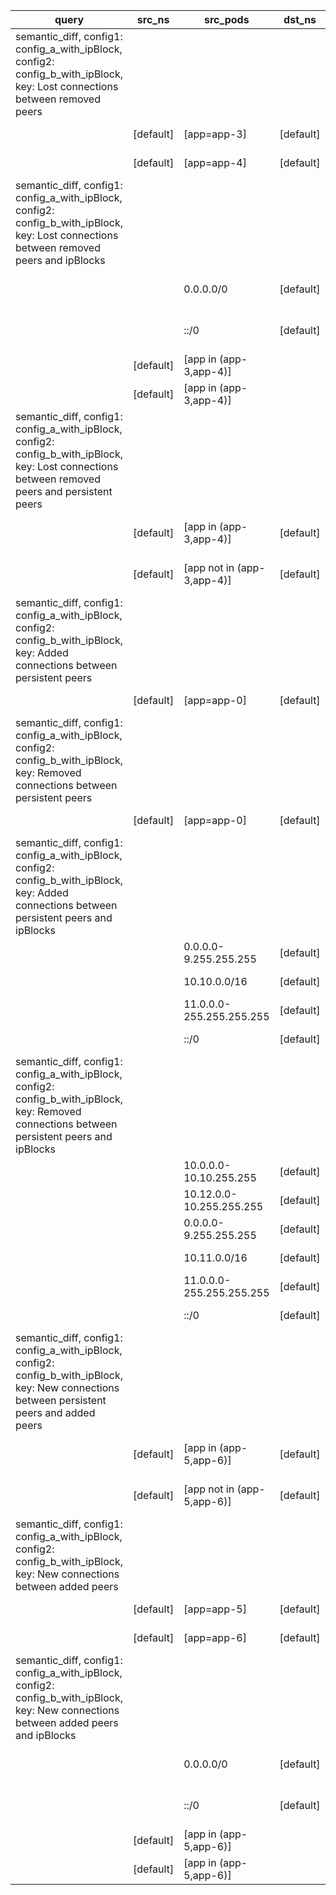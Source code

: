 |query|src_ns|src_pods|dst_ns|dst_pods|connection|
|---|---|---|---|---|---|
|semantic_diff, config1: config_a_with_ipBlock, config2: config_b_with_ipBlock, key: Lost connections between removed peers||||||
||[default]|[app=app-3]|[default]|[app=app-4]|All connections|
||[default]|[app=app-4]|[default]|[app=app-3]|All connections|
|semantic_diff, config1: config_a_with_ipBlock, config2: config_b_with_ipBlock, key: Lost connections between removed peers and ipBlocks||||||
|||0.0.0.0/0|[default]|[app in (app-3,app-4)]|All connections|
|||::/0|[default]|[app in (app-3,app-4)]|All connections|
||[default]|[app in (app-3,app-4)]||0.0.0.0/0|All connections|
||[default]|[app in (app-3,app-4)]||::/0|All connections|
|semantic_diff, config1: config_a_with_ipBlock, config2: config_b_with_ipBlock, key: Lost connections between removed peers and persistent peers||||||
||[default]|[app in (app-3,app-4)]|[default]|[app in (app-0,app-2)]|All connections|
||[default]|[app not in (app-3,app-4)]|[default]|[app in (app-3,app-4)]|All connections|
|semantic_diff, config1: config_a_with_ipBlock, config2: config_b_with_ipBlock, key: Added connections between persistent peers||||||
||[default]|[app=app-0]|[default]|[app=app-1]|All connections|
|semantic_diff, config1: config_a_with_ipBlock, config2: config_b_with_ipBlock, key: Removed connections between persistent peers||||||
||[default]|[app=app-0]|[default]|[app=app-2]|All connections|
|semantic_diff, config1: config_a_with_ipBlock, config2: config_b_with_ipBlock, key: Added connections between persistent peers and ipBlocks||||||
|||0.0.0.0-9.255.255.255|[default]|[app=app-1]|All connections|
|||10.10.0.0/16|[default]|[app=app-1]|All connections|
|||11.0.0.0-255.255.255.255|[default]|[app=app-1]|All connections|
|||::/0|[default]|[app=app-1]|All connections|
|semantic_diff, config1: config_a_with_ipBlock, config2: config_b_with_ipBlock, key: Removed connections between persistent peers and ipBlocks||||||
|||10.0.0.0-10.10.255.255|[default]|[app=app-2]|All but UDP 53|
|||10.12.0.0-10.255.255.255|[default]|[app=app-2]|All but UDP 53|
|||0.0.0.0-9.255.255.255|[default]|[app=app-2]|All connections|
|||10.11.0.0/16|[default]|[app=app-2]|All connections|
|||11.0.0.0-255.255.255.255|[default]|[app=app-2]|All connections|
|||::/0|[default]|[app=app-2]|All connections|
|semantic_diff, config1: config_a_with_ipBlock, config2: config_b_with_ipBlock, key: New connections between persistent peers and added peers||||||
||[default]|[app in (app-5,app-6)]|[default]|[app in (app-0,app-1)]|All connections|
||[default]|[app not in (app-5,app-6)]|[default]|[app in (app-5,app-6)]|All connections|
|semantic_diff, config1: config_a_with_ipBlock, config2: config_b_with_ipBlock, key: New connections between added peers||||||
||[default]|[app=app-5]|[default]|[app=app-6]|All connections|
||[default]|[app=app-6]|[default]|[app=app-5]|All connections|
|semantic_diff, config1: config_a_with_ipBlock, config2: config_b_with_ipBlock, key: New connections between added peers and ipBlocks||||||
|||0.0.0.0/0|[default]|[app in (app-5,app-6)]|All connections|
|||::/0|[default]|[app in (app-5,app-6)]|All connections|
||[default]|[app in (app-5,app-6)]||0.0.0.0/0|All connections|
||[default]|[app in (app-5,app-6)]||::/0|All connections|
